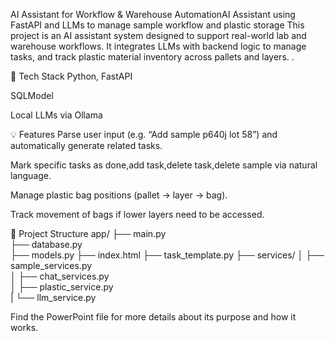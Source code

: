 AI Assistant for Workflow & Warehouse AutomationAI Assistant using FastAPI and LLMs to manage sample workflow and plastic storage
This project is an AI assistant system designed to support real-world lab and warehouse workflows. It integrates LLMs with backend logic to manage tasks, and track plastic material inventory across pallets and layers.
.

🔧 Tech Stack
Python, FastAPI

SQLModel

Local LLMs via Ollama

💡 Features
Parse user input (e.g. “Add sample p640j lot 58”) and automatically generate related tasks.

Mark specific tasks as done,add task,delete task,delete sample via natural language.

Manage plastic bag positions (pallet → layer → bag).

Track movement of bags if lower layers need to be accessed.

📁 Project Structure
app/
├── main.py                   
├── database.py               
├── models.py
├── index.html
├── task_template.py
├── services/
│   ├── sample_services.py    
│   ├── chat_services.py   
│   ├── plastic_service.py        
|   └── llm_service.py     

Find the PowerPoint file for more details about its purpose and how it works.
